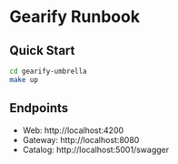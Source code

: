 ﻿# Gearify Runbook

## Quick Start
```bash
cd gearify-umbrella
make up
```

## Endpoints
- Web: http://localhost:4200
- Gateway: http://localhost:8080
- Catalog: http://localhost:5001/swagger
